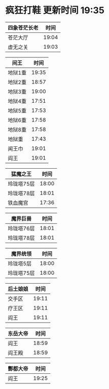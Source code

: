 # 疯狂打鞋 更新时间 19:35

| 四象苍茫长老   | 时间    |
|--------|-------|
| 苍茫大厅 | 19:04 |
| 虚无之关 | 19:03 |

| 间王   | 时间    |
|--------|-------|
| 地狱1重 | 19:35 |
| 地狱2重 | 18:57 |
| 地狱3重 | 19:00 |
| 地狱4重 | 17:51 |
| 地狱5重 | 17:53 |
| 地狱6重 | 17:58 |
| 地狱8重 | 17:58 |
| 地狱重 | 17:43 |
| 闻王巾 | 19:01 |
| 阎王 | 19:01 |

| 猛魔之王   | 时间    |
|--------|-------|
| 玲珑塔75层 | 18:00 |
| 玲珑塔78层 | 18:01 |
| 铁血魔宫 | 17:36 |

| 魔界巨兽   | 时间    |
|--------|-------|
| 玲珑塔76层 | 18:01 |
| 玲珑塔78层 | 18:01 |

| 魔界统领   | 时间    |
|--------|-------|
| 玲珑塔5层 | 18:00 |
| 玲珑塔75层 | 18:00 |

| 后土娘娘   | 时间    |
|--------|-------|
| 交手区 | 19:11 |
| 疗王区 | 19:11 |
| 阎王 | 19:11 |

| 东岳大帝   | 时间    |
|--------|-------|
| 阎王 | 18:59 |
| 阎王殿 | 18:59 |

| 酆都大帝   | 时间    |
|--------|-------|
| 阎王 | 19:25 |